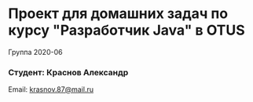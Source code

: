 ﻿# Проект для домашних задач по курсу "Разработчик Java" в OTUS

Группа 2020-06

### Студент: Краснов Александр
Email: krasnov.87@mail.ru